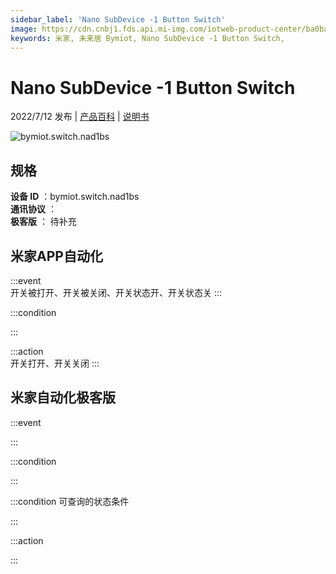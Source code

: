 ```yaml
---
sidebar_label: 'Nano SubDevice -1 Button Switch'
image: https://cdn.cnbj1.fds.api.mi-img.com/iotweb-product-center/ba0ba0b456cd307c2d3769e51c29363e_1657519195645.png?GalaxyAccessKeyId=AKVGLQWBOVIRQ3XLEW&Expires=9223372036854775807&Signature=SE/EDSIZUB9G8p+izoBr9Rvs18c=
keywords: 米家, 未来居 Bymiot, Nano SubDevice -1 Button Switch, 
---
```

# Nano SubDevice -1 Button Switch

2022/7/12 发布 | [产品百科](https://home.mi.com/webapp/content/baike/product/index.html?model=bymiot.switch.nad1bs/) | [说明书](https://home.mi.com/views/introduction.html?model=bymiot.switch.nad1bs&region=cn)

![bymiot.switch.nad1bs](https://cdn.cnbj1.fds.api.mi-img.com/iotweb-product-center/ba0ba0b456cd307c2d3769e51c29363e_1657519195645.png?GalaxyAccessKeyId=AKVGLQWBOVIRQ3XLEW&Expires=9223372036854775807&Signature=SE/EDSIZUB9G8p+izoBr9Rvs18c=)

## 规格  
> 
**设备 ID** ：bymiot.switch.nad1bs  
**通讯协议** ：  
**极客版**  ： 待补充 


## 米家APP自动化  

:::event  
开关被打开、开关被关闭、开关状态开、开关状态关
:::

:::condition  

:::

:::action   
开关打开、开关关闭
:::

## 米家自动化极客版  

:::event  

:::

:::condition  

:::

:::condition 可查询的状态条件  

:::

:::action  

:::

        
